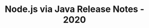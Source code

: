 ﻿---
title: Node.js via Java Release Notes - 2020
type: docs
weight: 10
url: /de/java/node-js-via-java-release-notes-2020/
---
